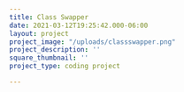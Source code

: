 ```yaml
---
title: Class Swapper
date: 2021-03-12T19:25:42.000-06:00
layout: project
project_image: "/uploads/classswapper.png"
project_description: ''
square_thumbnail: ''
project_type: coding project

---
```

